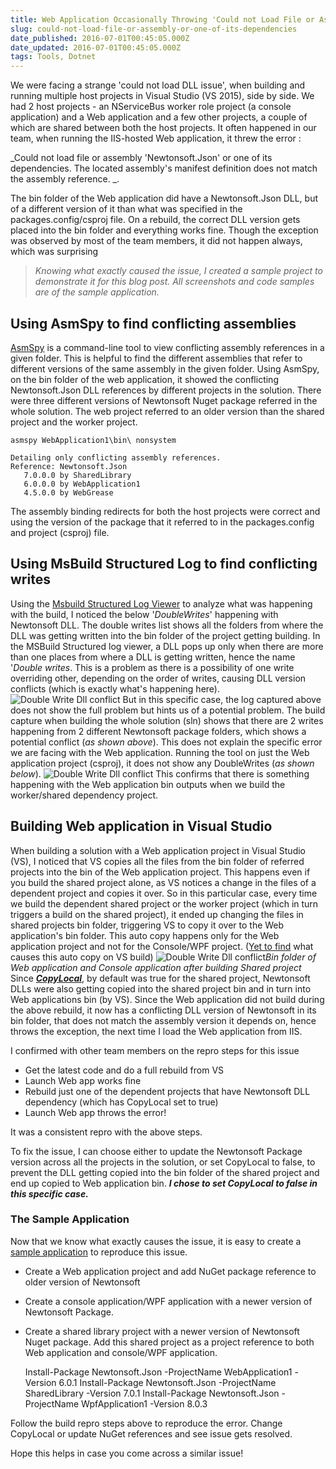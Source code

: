 ```yaml
---
title: Web Application Occasionally Throwing 'Could not Load File or Assembly or one of its Dependencies' Exception
slug: could-not-load-file-or-assembly-or-one-of-its-dependencies
date_published: 2016-07-01T00:45:05.000Z
date_updated: 2016-07-01T00:45:05.000Z
tags: Tools, Dotnet
---
```


We were facing a strange 'could not load DLL issue', when building and running multiple host projects in Visual Studio (VS 2015), side by side. We had 2 host projects - an NServiceBus worker role project (a console application) and a Web application and a few other projects, a couple of which are shared between both the host projects. It often happened in our team, when running the IIS-hosted Web application, it threw the error :

_Could not load file or assembly 'Newtonsoft.Json' or one of its dependencies. The located assembly's manifest definition does not match the assembly reference. _.

The bin folder of the Web application did have a Newtonsoft.Json DLL, but of a different version of it than what was specified in the packages.config/csproj file. On a rebuild, the correct DLL version gets placed into the bin folder and everything works fine. Though the exception was observed by most of the team members, it did not happen always, which was surprising

> *Knowing what exactly caused the issue, I created a sample project to demonstrate it for this blog post. All screenshots and code samples are of the sample application.*

## Using AsmSpy to find conflicting assemblies

[AsmSpy](https://github.com/mikehadlow/AsmSpy) is a command-line tool to view conflicting assembly references in a given folder. This is helpful to find the different assemblies that refer to different versions of the same assembly in the given folder. Using AsmSpy, on the bin folder of the web application, it showed the conflicting Newtonsoft.Json DLL references by different projects in the solution. There were three different versions of Newtonsoft Nuget package referred in the whole solution. The web project referred to an older version than the shared project and the worker project.

    asmspy WebApplication1\bin\ nonsystem
    
    Detailing only conflicting assembly references.
    Reference: Newtonsoft.Json
       7.0.0.0 by SharedLibrary
       6.0.0.0 by WebApplication1
       4.5.0.0 by WebGrease
    

The assembly binding redirects for both the host projects were correct and using the version of the package that it referred to in the packages.config and project (csproj) file.

## Using MsBuild Structured Log to find conflicting writes

Using the [Msbuild Structured Log Viewer](https://github.com/KirillOsenkov/MSBuildStructuredLog) to analyze what was happening with the build, I noticed the below '*DoubleWrites*' happening with Newtonsoft DLL. The double writes list shows all the folders from where the DLL was getting written into the bin folder of the project getting building. In the MSBuild Structured log viewer, a DLL pops up only when there are more than one places from where a DLL is getting written, hence the name '*Double writes*. This is a problem as there is a possibility of one write overriding other, depending on the order of writes, causing DLL version conflicts (which is exactly what's happening here).
![Double Write Dll conflict](__GHOST_URL__/content/images/doubleWrite_msbuildLogViewer.png)
But in this specific case, the log captured above does not show the full problem but hints us of a potential problem. The build capture when building the whole solution (sln) shows that there are 2 writes happening from 2 different Newtonsoft package folders, which shows a potential conflict (*as shown above*). This does not explain the specific error we are facing with the Web application. Running the tool on just the Web application project (csproj), it does not show any DoubleWrites (*as shown below*).
![Double Write Dll conflict](__GHOST_URL__/content/images/doubleWrite_proj_msbuildLogViewer.png)
This confirms that there is something happening with the Web application bin outputs when we build the worker/shared dependency project.

## Building Web application in Visual Studio

When building a solution with a Web application project in Visual Studio (VS), I noticed that VS copies all the files from the bin folder of referred projects into the bin of the Web application project. This happens even if you build the shared project alone, as VS notices a change in the files of a dependent project and copies it over. So in this particular case, every time we build the dependent shared project or the worker project (which in turn triggers a build on the shared project), it ended up changing the files in shared projects bin folder, triggering VS to copy it over to the Web application's bin folder. This auto copy happens only for the Web application project and not for the Console/WPF project. ([Yet to find](https://twitter.com/rahulpnath/status/745841691979022336) what causes this auto copy on VS build)
![Double Write Dll conflict](__GHOST_URL__/content/images/doubleWrite_dll_conflict.jpg)*Bin folder of Web application and Console application after building Shared project*
Since ***[CopyLocal](https://msdn.microsoft.com/en-us/library/aa984582(v=vs.71).aspx)***, by default was true for the shared project, Newtonsoft DLLs were also getting copied into the shared project bin and in turn into Web applications bin (by VS). Since the Web application did not build during the above rebuild, it now has a conflicting DLL version of Newtonsoft in its bin folder, that does not match the assembly version it depends on, hence throws the exception, the next time I load the Web application from IIS.

I confirmed with other team members on the repro steps for this issue

- Get the latest code and do a full rebuild from VS
- Launch Web app works fine
- Rebuild just one of the dependent projects that have Newtonsoft DLL dependency (which has CopyLocal set to true)
- Launch Web app throws the error!

It was a consistent repro with the above steps.

To fix the issue, I can choose either to update the Newtonsoft Package version across all the projects in the solution, or set CopyLocal to false, to prevent the DLL getting copied into the bin folder of the shared project and end up copied to Web application bin. ***I chose to set CopyLocal to false in this specific case.***

### The Sample Application

Now that we know what exactly causes the issue, it is easy to create a [sample application](https://github.com/rahulpnath/Blog/tree/master/DoubleWrites) to reproduce this issue.

- Create a Web application project and add NuGet package reference to older version of Newtonsoft
- Create a console application/WPF application with a newer version of Newtonsoft Package.
- Create a shared library project with a newer version of Newtonsoft Nuget package. Add this shared project as a project reference to both Web application and console/WPF application.

    Install-Package Newtonsoft.Json -ProjectName WebApplication1 -Version 6.0.1
    Install-Package Newtonsoft.Json -ProjectName SharedLibrary -Version 7.0.1
    Install-Package Newtonsoft.Json -ProjectName WpfApplication1 -Version 8.0.3
    

Follow the build repro steps above to reproduce the error. Change CopyLocal or update NuGet references and see issue gets resolved.

Hope this helps in case you come across a similar issue!
